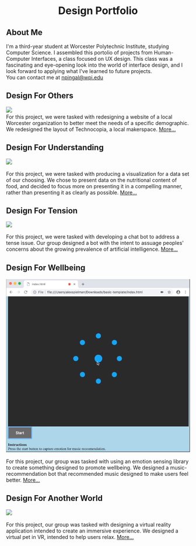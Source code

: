 <h1 align="center"> Design Portfolio</h1>
<h2> About Me </h2>
I'm a third-year student at Worcester Polytechnic Institute, studying Computer Science. I assembled this portolio of projects from Human-Computer Interfaces, a class focused on UX design. This class was a fascinating and eye-opening look into the world of interface design, and I look forward to applying what I've learned to future projects.<br/>You can contact me at <a href="mailto:npingal@wpi.edu">npingal@wpi.edu</a>
<h2>Design For Others</h2>
<p>
  <img  src="https://cdn-images-1.medium.com/max/800/0*evQZ6RWrCFzYU98e">
  <br/>
For this project, we were tasked with redesigning a website of a local Worcester organization to better meet the needs of a specific demographic. We redesigned the layout of Technocopia, a local makerspace. <a href="https://medium.com/@nicolas.pingal/designing-for-others-technocopia-for-high-school-students-174b71d7971f">More...</a>
</p>

<h2>Design For Understanding</h2>
<p>
 
  <img src="https://cdn-images-1.medium.com/max/800/1*9BQu846C_Si6GO84prY-ag.png">
  
For this project, we were tasked with producing a visualization for a data set of our choosing. We chose to present data on the nutritional content of food, and decided to focus more on presenting it in a compelling manner, rather than presenting it as clearly as possible.  <a href="https://medium.com/@nicolas.pingal/design-for-understanding-presenting-food-data-c776ab06617f">More...</a>
</p>

<h2>Design For Tension</h2>
<p>
 
  <img src="https://cdn-images-1.medium.com/max/800/1*fbl6iGaARAbSK24QhHr56Q.jpeg">
  
For this project, we were tasked with developing a chat bot to address a tense issue. Our group designed a bot with the intent to assuage peoples' concerns about the growing prevalence of artificial intelligence. <a href="https://medium.com/@nicolas.pingal/designing-for-tension-discussing-ai-d93740db9e79">More...</a>
</p>

<h2>Design For Wellbeing</h2>
<p>
 
  <img src="/Project4.PNG">
  
For this project, our group was tasked with using an emotion sensing library to create something designed to promote wellbeing. We designed a music-recommendation bot that recommended music designed to make users feel better. <a href="https://medium.com/@nicolas.pingal/design-for-wellbeing-mood-sensing-music-recommendations-1ccdfcd7a188">More...</a>
</p>
<h2>Design For Another World</h2>
<p>
 
  <img src="https://cdn-images-1.medium.com/max/800/1*jptOqIevwffmx2jAvrupyg.png">
  
For this project, our group was tasked with designing a virtual reality application intended to create an immersive experience. We designed a virtual pet in VR, intended to help users relax. <a href="https://medium.com/@nicolas.pingal/design-for-another-world-vr-pet-1bf0f6038937">More...</a>
</p>

